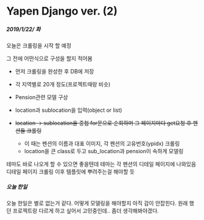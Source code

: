 # Yapen Django ver. (2)

##### 2019/1/22/ 화

오늘은 크롤링을 시작 할 예정

그 전에 어떤식으로 구성을 할지 적어봄

* 먼저 크롤링을 완성한 후 DB에 저장
* 각 지역별로 20개 정도(프로젝트때랑 비슷)
* Pension관련 모델 구상

* location과 sublocation을 입력(object or list)
* <del>location -> sublocation을 중첩 for문으로 순회하며 그 페이지마다 get요청 후 펜션들 크롤링</del>
	* 이 때는 펜션의 이름과 대표 이미지, 각 펜션의 고유번호(ypidx) 크롤링
	* location을 큰 class로 두고 sub_location과 pension이 속하게 모델링

테마도 바로 나오게 할 수 있으면 좋을텐데 테마는 각 펜션의 디테일 페이지에 나와있음 디테일 페이지 크롤링 이후 템플릿에 뿌려주는걸 해야할 듯

##### 오늘 한일

오늘 한일은 별로 없는거 같다. 어떻게 모델링을 해야할지 아직 감이 안잡힌다. 원래 했던 프로젝트랑 다르게 하고 싶어서 고민중인데.. 좀더 생각해봐야겠다.
 

